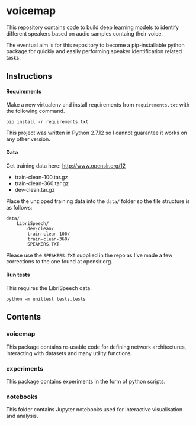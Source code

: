 # voicemap

This repository contains code to build deep learning models to identify
different speakers based on audio samples containg their voice.

The eventual aim is for this repository to become a pip-installable
python package for quickly and easily performing speaker identification
related tasks.

## Instructions
#### Requirements
Make a new virtualenv and install requirements from `requirements.txt`
with the following command.
```
pip install -r requirements.txt
```
This project was written in Python 2.7.12 so I cannot guarantee it works
on any other version.

#### Data
Get training data here: http://www.openslr.org/12
- train-clean-100.tar.gz
- train-clean-360.tar.gz
- dev-clean.tar.gz

Place the unzipped training data into the `data/` folder so the file
structure is as follows:
```
data/
    LibriSpeech/
        dev-clean/
        train-clean-100/
        train-clean-360/
        SPEAKERS.TXT
```

Please use the `SPEAKERS.TXT` supplied in the repo as I've made a few
corrections to the one found at openslr.org.

#### Run tests

This requires the LibriSpeech data.
```
python -m unittest tests.tests
```

## Contents
### voicemap
This package contains re-usable code for defining network architectures,
interacting with datasets and many utility functions.

### experiments
This package contains experiments in the form of python scripts.

### notebooks
This folder contains Jupyter notebooks used for interactive
visualisation and analysis.